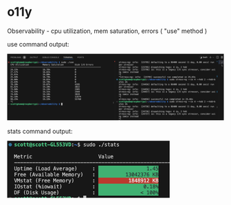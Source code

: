 # o11y
Observability - cpu utilization, mem saturation, errors  ( "use" method )  

use command output:   

![o11y](o11y.png)  

stats command output:  

![stats_out](stats_out.png)  


